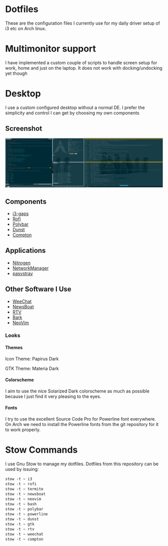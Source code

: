 # Dotfiles
These are the configuration files I currently use for my daily driver setup of i3 etc on Arch linux.

# Multimonitor support
I have implemented a custom couple of scripts to handle screen setup for work, home and just on the laptop. It does not work with docking/undocking yet though

# Desktop
I use a custom configured desktop without a normal DE. I prefer the simplicity and control I can get by choosing my own components

## Screenshot
![Screenshot](screenshot.png)

## Components
* [i3-gaps](https://github.com/Airblader/i3)
* [Rofi](https://github.com/DaveDavenport/rofi)
* [Polybar](https://github.com/jaagr/polybar)
* [Dunst](https://github.com/dunst-project/dunst)
* [Compton](https://github.com/chjj/compton)

## Applications
* [Nitrogen](https://github.com/l3ib/nitrogen)
* [NetworkManager](https://github.com/NetworkManager/NetworkManager)
* [pasystray](https://github.com/christophgysin/pasystray)

## Other Software I Use
* [WeeChat](https://github.com/weechat/weechat)
* [NewsBoat](https://github.com/newsboat/newsboat)
* [RTV](https://github.com/michael-lazar/rtv)
* [Bark](https://github.com/jfm/bark)
* [NeoVim](https://github.com/neovim/neovim)

### Looks
#### Themes
Icon Theme: Papirus Dark

GTK Theme: Materia Dark

#### Colorscheme
I aim to use the nice Solarized Dark colorscheme as much as possible because I just find it very pleasing to the eyes.

#### Fonts
I try to use the excellent Source Code Pro for Powerline font everywhere. On Arch we need to install the Powerline fonts from the git repository for it to work properly.

# Stow Commands
I use Gnu Stow to manage my dotfiles. Dotfiles from this repository can be used by issuing:
~~~
stow -t ~ i3
stow -t ~ rofi
stow -t ~ termite
stow -t ~ newsboat
stow -t ~ neovim
stow -t ~ bash
stow -t ~ polybar
stow -t ~ powerline
stow -t ~ dunst
stow -t ~ gtk
stow -t ~ rtv
stow -t ~ weechat
stow -t ~ compton
~~~

